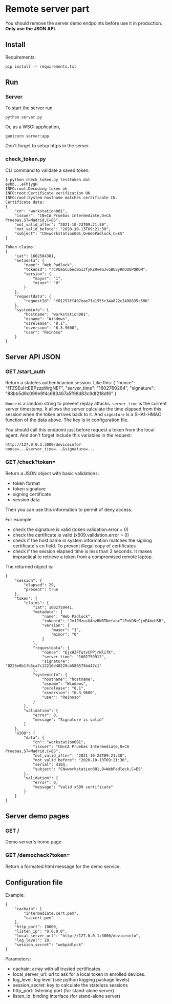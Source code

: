 # Remote server part

You should remove the server demo endpoints before use it in production. **Only use the JSON API.**

## Install

Requirements:

    pip install -r requirements.txt

## Run

### Server

To start the server run

    python server.py

Or, as a WSGI application,

    gunicorn server:app

Don't forget to setup https in the server.

### check_token.py

CLI command to validate a saved token.

    $ python check_token.py testtoken.dat
    eyhb...eFhjygH
    INFO:root:Decoding token ok
    INFO:root:Certificate verification OK
    INFO:root:System hostname matches certificate CN.
    Certificate data:
    {
        "cn": "workstation001",
        "issuer": "CN=CA Pruebas Intermediate,O=CA Pruebas,ST=Madrid,C=ES",
        "not_valid_after": "2021-10-23T09:21:30",
        "not_valid_before": "2020-10-13T09:21:30",
        "subject": "CN=workstation001,O=WebPadlock,C=ES"
    }

    Token claims:
    {
        "iat": 1602584381,
        "metadata": {
            "name": "Web Padlock",
            "tokenid": "rCVUaGCubecBGIJfyRZRveGJvoBUSyRnUUUPQKOM",
            "version": {
                "mayor": "1",
                "minor": "0"
            }
        },
        "requestdata": {
            "requestId": "f01253ff497eae7fa1555c34a822c2498835c58b"
        },
        "systeminfo": {
            "hostname": "workstation001",
            "osname": "Windows",
            "osrelease": "8.1",
            "osversion": "6.3.9600",
            "user": "Reinoso"
        }
    }

## Server API JSON

### GET /start_auth

Return a stateles authenticacion session. Like this:
    {
        "nonce": "fTZSEuHtEBPzzpWrgNEF",
        "server_time": "1602760264",
        "signature": "88bb5d9c099e9f4c683467a5f98d83c9df218df6"
    }

`Nonce` is a random string to prevent replay attacks.
`server_time` is the current server timestamp. It allows the server calculate the time elapsed from this session when the token arrives back to it.
And `signature` is a SHA1-HMAC function of the data above. The key is in configuration file.

You should call this endpoint just before request a token from the local agent. And don't forget include this variables in the request:

    http://127.0.0.1:3000/deviceinfo?nonce=...&server_time=...&signature=...

### GET /check?token=

Return a JSON object with basic validations:

- token format
- token signature
- signing certificate
- session data

Then you can use this information to permit of deny access.

For example:

- check the signature is valid (token.validation.error = 0)
- check the certificate is valid (x509.validation.error = 0)
- check if the host name in system information matches the signing certificate's cn field. To prevent illegal copy of certificates
- check if the session elapsed time is less than 3 seconds. It makes impractical to retrieve a token from a compromised remote laptop.

The returned object is:

    {
        "session": {
            "elapsed": 29,
            "present": true
        },
        "token": {
            "claims": {
                "iat": 1602759941,
                "metadata": {
                    "name": "Web Padlock",
                    "tokenid": "JvJJMzusUAhzRNRTNefahxTlPvkDNtCjnEAhuUSB",
                    "version": {
                        "mayor": "1",
                        "minor": "0"
                    }
                },
                "requestdata": {
                    "nonce": "EjxHZFTutvCPPjrNlifK",
                    "server_time": "1602759912",
                    "signature": "0225e0b1fb5ca7c12216d40228cb580575bd47c1"
                },
                "systeminfo": {
                    "hostname": "hostname",
                    "osname": "Windows",
                    "osrelease": "8.1",
                    "osversion": "6.3.9600",
                    "user": "Reinoso"
                }
            },
            "validation": {
                "error": 0,
                "message": "Signature is valid"
            }
        },
        "x509": {
            "data": {
                "cn": "workstation001",
                "issuer": "CN=CA Pruebas Intermediate,O=CA Pruebas,ST=Madrid,C=ES",
                "not_valid_after": "2021-10-23T09:21:30",
                "not_valid_before": "2020-10-13T09:21:30",
                "serial": 4104,
                "subject": "CN=workstation001,O=WebPadlock,C=ES"
            },
            "validation": {
                "error": 0,
                "message": "Valid x509 certificate"
            }
        }
    }

## Server demo pages

### GET /

Demo server's home page

### GET /democheck?token=

Return a formated html message for the demo service.

## Configuration file

Example:

    {
        "cachain": [
            "intermediate.cert.pem",
            "ca.cert.pem"
        ],
        "http_port": 10000,
        "listen_ip": "0.0.0.0",
        "local_server_url": "http://127.0.0.1:3000/deviceinfo",
        "log_level": 10,
        "session_secret": "webpadlock"
    }

Parameters:

- cachain: array with all trusted certificates.
- local_server_url: url to ask for a local token in enrolled devices.
- log_level: log level (see python logging package levels)
- session_secret: key to calculate the stateless sessions
- http_port: listening port (for stand-alone server)
- listen_ip: binding interface (for stand-alone server)
